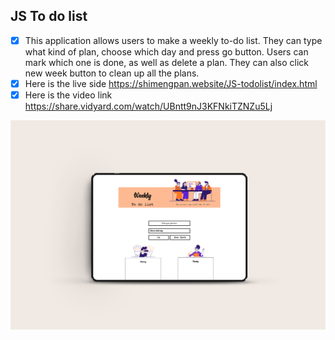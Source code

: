 ## JS To do list
- [X] This application allows users to make a weekly to-do list. They can type what kind of plan, choose which day and press go button. Users can mark which one is done, as well as delete a plan. They can also click new week button to clean up all the plans.
- [X] Here is the live side https://shimengpan.website/JS-todolist/index.html
- [X] Here is the video link https://share.vidyard.com/watch/UBntt9nJ3KFNkiTZNZu5Lj
<img src="images/overall.jpg" />